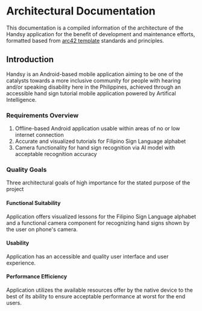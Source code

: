 # Architectural Documentation

This documentation is a compiled information of the architecture of the Handsy application for the benefit of development and maintenance efforts, formatted based from [arc42 template](https://www.workingsoftware.dev/software-architecture-documentation-the-ultimate-guide/) standards and principles.

## Introduction

Handsy is an Android-based mobile application aiming to be one of the catalysts towards a more inclusive community for people with hearing and/or speaking disability here in the Philippines, achieved through an accessible hand sign tutorial mobile application powered by Artifical Intelligence.

### Requirements Overview
1. Offline-based Android application usable within areas of no or low internet connection
2. Accurate and visualized tutorials for Filipino Sign Language alphabet
3. Camera functionality for hand sign recognition via AI model with acceptable recognition accuracy 

### Quality Goals

Three architectural goals of high importance for the stated purpose of the project

#### Functional Suitability

Application offers visualized lessons for the Filipino Sign Language alphabet and a functional camera component for recognizing hand signs shown by the user on phone's camera.

#### Usability

Application has an accessible and quality user interface and user experience.

#### Performance Efficiency

Application utilizes the available resources offer by the native device to the best of its ability to ensure acceptable performance at worst for the end users.


